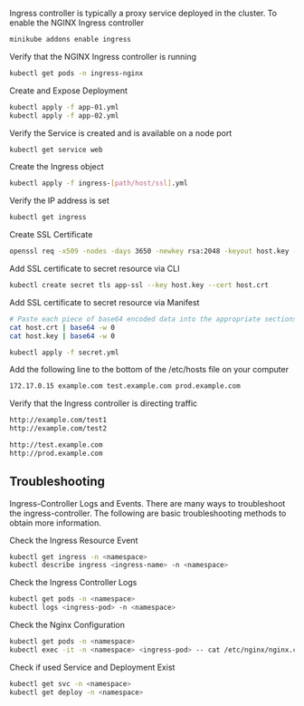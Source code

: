 Ingress controller is typically a proxy service deployed in the cluster.
To enable the NGINX Ingress controller
```sh
minikube addons enable ingress
```

Verify that the NGINX Ingress controller is running
```sh
kubectl get pods -n ingress-nginx
```

Create and Expose Deployment 
```sh
kubectl apply -f app-01.yml
kubectl apply -f app-02.yml
```

Verify the Service is created and is available on a node port
```sh
kubectl get service web
```

Create the Ingress object
```sh
kubectl apply -f ingress-[path/host/ssl].yml
```

Verify the IP address is set
```sh
kubectl get ingress
```

Create SSL Certificate
```sh
openssl req -x509 -nodes -days 3650 -newkey rsa:2048 -keyout host.key -out host.crt -config req.conf -extensions v3_req
```

Add SSL certificate to secret resource via CLI
```sh
kubectl create secret tls app-ssl --key host.key --cert host.crt
```

Add SSL certificate to secret resource via Manifest
```sh
# Paste each piece of base64 encoded data into the appropriate sections of the YAML file as one line.
cat host.crt | base64 -w 0
cat host.key | base64 -w 0

kubectl apply -f secret.yml
```


Add the following line to the bottom of the /etc/hosts file on your computer
```sh
172.17.0.15 example.com test.example.com prod.example.com
```

Verify that the Ingress controller is directing traffic
```sh
http://example.com/test1
http://example.com/test2

http://test.example.com
http://prod.example.com
```

## Troubleshooting
Ingress-Controller Logs and Events. 
There are many ways to troubleshoot the ingress-controller. The following are basic troubleshooting methods to obtain more information.

Check the Ingress Resource Event
```sh
kubectl get ingress -n <namespace>
kubectl describe ingress <ingress-name> -n <namespace>
```

Check the Ingress Controller Logs
```sh
kubectl get pods -n <namespace>
kubectl logs <ingress-pod> -n <namespace>
```

Check the Nginx Configuration
```sh
kubectl get pods -n <namespace>
kubectl exec -it -n <namespace> <ingress-pod> -- cat /etc/nginx/nginx.conf
```

Check if used Service and Deployment Exist
```sh
kubectl get svc -n <namespace>
kubectl get deploy -n <namespace>
```





